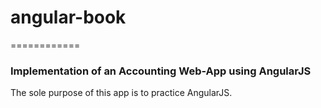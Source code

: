 <h1>angular-book</h1>
============

<h3>Implementation of an Accounting Web-App using AngularJS</h3>
The sole purpose of this app is to practice AngularJS. 




